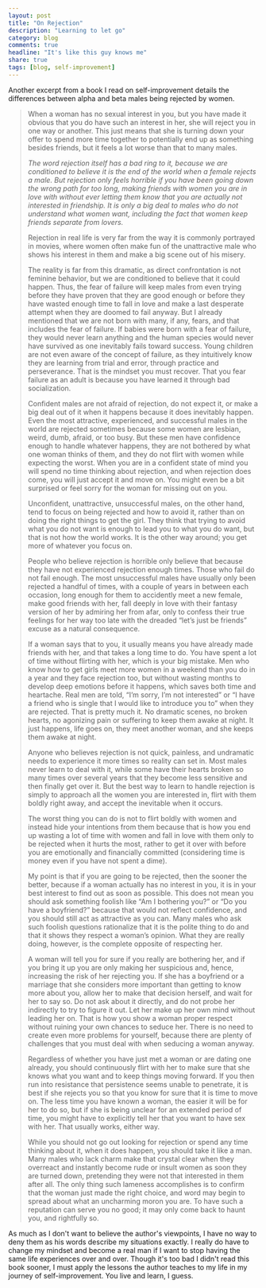 ```yaml
---
layout: post
title: "On Rejection"
description: "Learning to let go"
category: blog
comments: true
headline: "It's like this guy knows me"
share: true
tags: [blog, self-improvement]
---
```

Another excerpt from a book I read on self-improvement details the differences between alpha and beta males being rejected by women.

> When a woman has no sexual interest in you, but you have made it obvious that you do have such an interest in her, she will reject you in one way or another. This just means that she is turning down your offer to spend more time together to potentially end up as something besides friends, but it feels a lot worse than that to many males.
> 
> *The word rejection itself has a bad ring to it, because we are conditioned to believe it is the end of the world when a female rejects a male. But rejection only feels horrible if you have been going down the wrong path for too long, making friends with women you are in love with without ever letting them know that you are actually not interested in friendship. It is only a big deal to males who do not understand what women want, including the fact that women keep friends separate from lovers.*
> 
> Rejection in real life is very far from the way it is commonly portrayed in movies, where women often make fun of the unattractive male who shows his interest in them and make a big scene out of his misery.
> 
> The reality is far from this dramatic, as direct confrontation is not feminine behavior, but we are conditioned to believe that it could happen. Thus, the fear of failure will keep males from even trying before they have proven that they are good enough or before they have wasted enough time to fall in love and make a last desperate attempt when they are doomed to fail anyway. But I already mentioned that we are not born with many, if any, fears, and that includes the fear of failure. If babies were born with a fear of failure, they would never learn anything and the human species would never have survived as one inevitably fails toward success. Young children are not even aware of the concept of failure, as they intuitively know they are learning from trial and error, through practice and perseverance. That is the mindset you must recover. That you fear failure as an adult is because you have learned it through bad socialization.
> 
> Confident males are not afraid of rejection, do not expect it, or make a big deal out of it when it happens because it does inevitably happen. Even the most attractive, experienced, and successful males in the world are rejected sometimes because some women are lesbian, weird, dumb, afraid, or too busy. But these men have confidence enough to handle whatever happens, they are not bothered by what one woman thinks of them, and they do not flirt with women while expecting the worst. When you are in a confident state of mind you will spend no time thinking about rejection, and when rejection does come, you will just accept it and move on. You might even be a bit surprised or feel sorry for the woman for missing out on you.
> 
> Unconfident, unattractive, unsuccessful males, on the other hand, tend to focus on being rejected and how to avoid it, rather than on doing the right things to get the girl. They think that trying to avoid what you do not want is enough to lead you to what you do want, but that is not how the world works. It is the other way around; you get more of whatever you focus on.
> 
> People who believe rejection is horrible only believe that because they have not experienced rejection enough times. Those who fail do not fail enough. The most unsuccessful males have usually only been rejected a handful of times, with a couple of years in between each occasion, long enough for them to accidently meet a new female, make good friends with her, fall deeply in love with their fantasy version of her by admiring her from afar, only to confess their true feelings for her way too late with the dreaded “let’s just be friends” excuse as a natural consequence.
> 
> If a woman says that to you, it usually means you have already made friends with her, and that takes a long time to do. You have spent a lot of time without flirting with her, which is your big mistake. Men who know how to get girls meet more women in a weekend than you do in a year and they face rejection too, but without wasting months to develop deep emotions before it happens, which saves both time and heartache. Real men are told, “I’m sorry, I’m not interested” or “I have a friend who is single that I would like to introduce you to” when they are rejected. That is pretty much it. No dramatic scenes, no broken hearts, no agonizing pain or suffering to keep them awake at night. It just happens, life goes on, they meet another woman, and she keeps them awake at night.
> 
> Anyone who believes rejection is not quick, painless, and undramatic needs to experience it more times so reality can set in. Most males never learn to deal with it, while some have their hearts broken so many times over several years that they become less sensitive and then finally get over it. But the best way to learn to handle rejection is simply to approach all the women you are interested in, flirt with them boldly right away, and accept the inevitable when it occurs.
> 
> The worst thing you can do is not to flirt boldly with women and instead hide your intentions from them because that is how you end up wasting a lot of time with women and fall in love with them only to be rejected when it hurts the most, rather to get it over with before you are emotionally and financially committed (considering time is money even if you have not spent a dime).
> 
> My point is that if you are going to be rejected, then the sooner the better, because if a woman actually has no interest in you, it is in your best interest to find out as soon as possible. This does not mean you should ask something foolish like “Am I bothering you?” or “Do you have a boyfriend?” because that would not reflect confidence, and you should still act as attractive as you can. Many males who ask such foolish questions rationalize that it is the polite thing to do and that it shows they respect a woman’s opinion. What they are really doing, however, is the complete opposite of respecting her.
> 
> A woman will tell you for sure if you really are bothering her, and if you bring it up you are only making her suspicious and, hence, increasing the risk of her rejecting you. If she has a boyfriend or a marriage that she considers more important than getting to know more about you, allow her to make that decision herself, and wait for her to say so. Do not ask about it directly, and do not probe her indirectly to try to figure it out. Let her make up her own mind without leading her on. That is how you show a woman proper respect without ruining your own chances to seduce her. There is no need to create even more problems for yourself, because there are plenty of challenges that you must deal with when seducing a woman anyway.
> 
> Regardless of whether you have just met a woman or are dating one already, you should continuously flirt with her to make sure that she knows what you want and to keep things moving forward. If you then run into resistance that persistence seems unable to penetrate, it is best if she rejects you so that you know for sure that it is time to move on. The less time you have known a woman, the easier it will be for her to do so, but if she is being unclear for an extended period of time, you might have to explicitly tell her that you want to have sex with her. That usually works, either way.
> 
> While you should not go out looking for rejection or spend any time thinking about it, when it does happen, you should take it like a man. Many males who lack charm make that crystal clear when they overreact and instantly become rude or insult women as soon they are turned down, pretending they were not that interested in them after all. The only thing such lameness accomplishes is to confirm that the woman just made the right choice, and word may begin to spread about what an uncharming moron you are. To have such a reputation can serve you no good; it may only come back to haunt you, and rightfully so.

As much as I don't want to believe the author's viewpoints, I have no way to deny them as his words describe my situations exactly.  I really do have to change my mindset and become a real man if I want to stop having the same life experiences over and over.  Though it's too bad I didn't read this book sooner, I must apply the lessons the author teaches to my life in my journey of self-improvement.  You live and learn, I guess.
